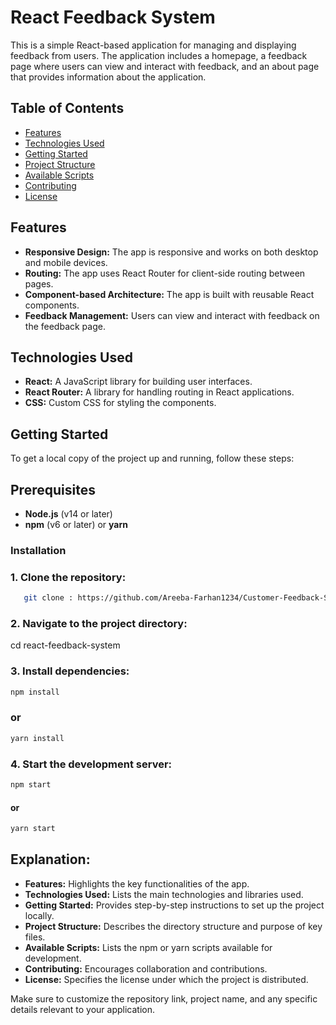 # React Feedback System

This is a simple React-based application for managing and displaying feedback from users. The application includes a homepage, a feedback page where users can view and interact with feedback, and an about page that provides information about the application.

## Table of Contents

- [Features](#features)
- [Technologies Used](#technologies-used)
- [Getting Started](#getting-started)
- [Project Structure](#project-structure)
- [Available Scripts](#available-scripts)
- [Contributing](#contributing)
- [License](#license)

## Features

- **Responsive Design:** The app is responsive and works on both desktop and mobile devices.
- **Routing:** The app uses React Router for client-side routing between pages.
- **Component-based Architecture:** The app is built with reusable React components.
- **Feedback Management:** Users can view and interact with feedback on the feedback page.

## Technologies Used

- **React:** A JavaScript library for building user interfaces.
- **React Router:** A library for handling routing in React applications.
- **CSS:** Custom CSS for styling the components.

## Getting Started

To get a local copy of the project up and running, follow these steps:

## Prerequisites

- **Node.js** (v14 or later)
- **npm** (v6 or later) or **yarn**

### Installation

### 1. Clone the repository:

```bash
   git clone : https://github.com/Areeba-Farhan1234/Customer-Feedback-System.git

   ```

### 2. Navigate to the project directory:

cd react-feedback-system

### 3. Install dependencies:

```bash
npm install

 ```

### or

```bash
yarn install

```

### 4. Start the development server:

```bash
npm start
```

#### or

```bash
yarn start
```

## Explanation:

- **Features:** Highlights the key functionalities of the app.
- **Technologies Used:** Lists the main technologies and libraries used.
- **Getting Started:** Provides step-by-step instructions to set up the project locally.
- **Project Structure:** Describes the directory structure and purpose of key files.
- **Available Scripts:** Lists the npm or yarn scripts available for development.
- **Contributing:** Encourages collaboration and contributions.
- **License:** Specifies the license under which the project is distributed.

Make sure to customize the repository link, project name, and any specific details relevant to your application.
